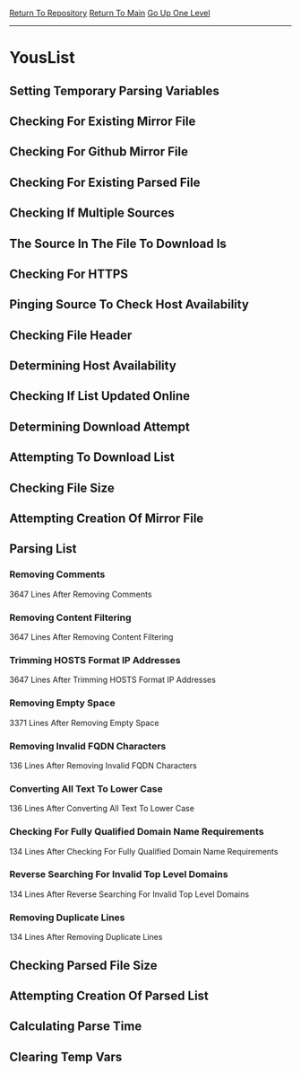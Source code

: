 [Return To Repository](https://github.com/deathbybandaid/piholeparser/)
[Return To Main](https://github.com/deathbybandaid/piholeparser/blob/master/RecentRunLogs/Mainlog.md)
[Go Up One Level](https://github.com/deathbybandaid/piholeparser/blob/master/RecentRunLogs/TopLevelScripts/30-Processing-Blacklists.md)
____________________________________
# YousList
## Setting Temporary Parsing Variables
## Checking For Existing Mirror File
## Checking For Github Mirror File
## Checking For Existing Parsed File
## Checking If Multiple Sources
## The Source In The File To Download Is
## Checking For HTTPS
## Pinging Source To Check Host Availability
## Checking File Header
## Determining Host Availability
## Checking If List Updated Online
## Determining Download Attempt
## Attempting To Download List
## Checking File Size
## Attempting Creation Of Mirror File
## Parsing List
### Removing Comments
3647 Lines After Removing Comments
### Removing Content Filtering
3647 Lines After Removing Content Filtering
### Trimming HOSTS Format IP Addresses
3647 Lines After Trimming HOSTS Format IP Addresses
### Removing Empty Space
3371 Lines After Removing Empty Space
### Removing Invalid FQDN Characters
136 Lines After Removing Invalid FQDN Characters
### Converting All Text To Lower Case
136 Lines After Converting All Text To Lower Case
### Checking For Fully Qualified Domain Name Requirements
134 Lines After Checking For Fully Qualified Domain Name Requirements
### Reverse Searching For Invalid Top Level Domains
134 Lines After Reverse Searching For Invalid Top Level Domains
### Removing Duplicate Lines
134 Lines After Removing Duplicate Lines
## Checking Parsed File Size
## Attempting Creation Of Parsed List
## Calculating Parse Time
## Clearing Temp Vars
